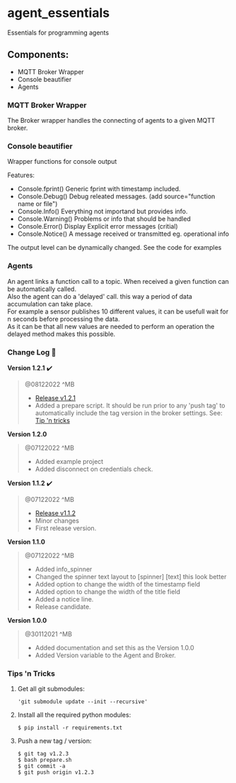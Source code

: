 # agent_essentials
Essentials for programming agents
	
## Components:

* MQTT Broker Wrapper
* Console beautifier
* Agents 

### MQTT Broker Wrapper

The Broker wrapper handles the connecting of agents to a given MQTT broker.


### Console beautifier

Wrapper functions for console output

Features:
- Console.fprint()   Generic fprint with timestamp included.
- Console.Debug()    Debug releated messages. (add source="function name or file")
- Console.Info()     Everything not importand but provides info.
- Console.Warning()  Problems or info that should be handled
- Console.Error()    Display Explicit error messages (critial)
- Console.Notice()   A message received or transmitted eg. operational info

The output level can be dynamically changed. See the code for examples

### Agents

An agent links a function call to a topic. When received a given function can be automatically called. <br>
Also the agent can do  a 'delayed' call. this way a period of data accumulation can take place. <br>
For example a sensor publishes 10 different values, it can be usefull wait for n seconds before processing the data. <br>
As it can be that all new values are needed to perform an operation the delayed method makes this possible.  <br>

### Change Log :page_with_curl:

**Version 1.2.1** :heavy_check_mark:
> @08122022 ^MB
> - [Release v1.2.1](https://github.com/matijsbrs/agent_essentials/releases/tag/v1.2.1)
> - Added a prepare script. It should be run prior to any 'push tag' to automatically include the tag version in the broker settings. See: [Tip 'n tricks](#Tips-'n-Tricks)

**Version 1.2.0** 
> @07122022 ^MB
> - Added example project
> - Added disconnect on credentials check.

**Version 1.1.2** :heavy_check_mark:
> @07122022 ^MB 
> - [Release v1.1.2](https://github.com/matijsbrs/agent_essentials/releases/tag/v1.1.2)
> - Minor changes
> - First release version.

**Version 1.1.0**
> @07122022 ^MB
> - Added info_spinner 
> - Changed the spinner text layout to [spinner] [text] this look better
> - Added option to change the width of the timestamp field
> - Added option to change the width of the title field
> - Added a notice line. 
> - Release candidate. 

**Version 1.0.0**
> @30112021 ^MB 
> - Added documentation and set this as the Version 1.0.0
> - Added Version variable to the Agent and Broker. 


### Tips 'n Tricks

1. Get all git submodules:
    ```
    'git submodule update --init --recursive'
    ```
2. Install all the required python modules:
    ```
    $ pip install -r requirements.txt
    ```
3. Push a new tag / version:
    ```
    $ git tag v1.2.3
    $ bash prepare.sh
    $ git commit -a
    $ git push origin v1.2.3
    ```
